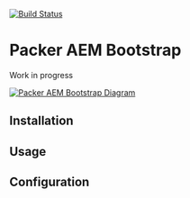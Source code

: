 [![Build Status](https://img.shields.io/travis/shinesolutions/packer-aem-bootstrap.svg)](http://travis-ci.org/shinesolutions/packer-aem-bootstrap)

# Packer AEM Bootstrap

Work in progress



[![Packer AEM Bootstrap Diagram](https://raw.github.com/shinesolutions/packer-aem-bootstrap/master/docs/packer-aem-bootstrap.png)](https://raw.github.com/shinesolutions/packer-aem-bootstrap/master/docs/packer-aem-bootstrap.png)



## Installation




## Usage





## Configuration


